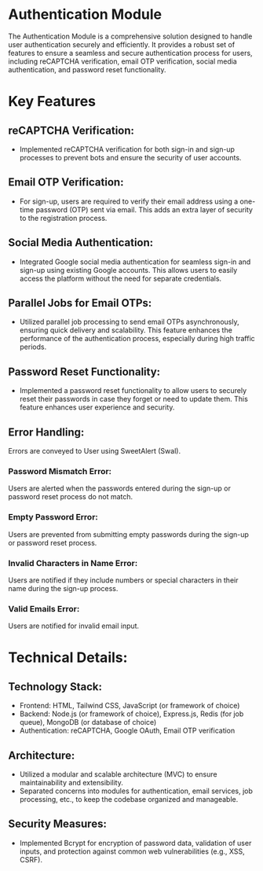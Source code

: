 # Authentication Module

The Authentication Module is a comprehensive solution designed to handle user authentication securely and efficiently. It provides a robust set of features to ensure a seamless and secure authentication process for users, including reCAPTCHA verification, email OTP verification, social media authentication, and password reset functionality.

# Key Features

## reCAPTCHA Verification:
- Implemented reCAPTCHA verification for both sign-in and sign-up processes to prevent bots and ensure the security of user accounts.
## Email OTP Verification:
- For sign-up, users are required to verify their email address using a one-time password (OTP) sent via email. This adds an extra layer of security to the registration process.
## Social Media Authentication:
- Integrated Google social media authentication for seamless sign-in and sign-up using existing Google accounts. This allows users to easily access the platform without the need for separate credentials.
## Parallel Jobs for Email OTPs:
- Utilized parallel job processing to send email OTPs asynchronously, ensuring quick delivery and scalability. This feature enhances the performance of the authentication process, especially during high traffic periods.
## Password Reset Functionality:
- Implemented a password reset functionality to allow users to securely reset their passwords in case they forget or need to update them. This feature enhances user experience and security.
## Error Handling:
Errors are conveyed to User using SweetAlert (Swal).
### Password Mismatch Error:
Users are alerted when the passwords entered during the sign-up or password reset process do not match.
### Empty Password Error:
Users are prevented from submitting empty passwords during the sign-up or password reset process.
### Invalid Characters in Name Error:
Users are notified if they include numbers or special characters in their name during the sign-up process.
### Valid Emails Error:
Users are notified for invalid email input. 

# Technical Details:
## Technology Stack:
- Frontend: HTML, Tailwind CSS, JavaScript (or framework of choice)
- Backend: Node.js (or framework of choice), Express.js, Redis (for job queue), MongoDB (or database of choice)
- Authentication: reCAPTCHA, Google OAuth, Email OTP verification
## Architecture:
- Utilized a modular and scalable architecture (MVC) to ensure maintainability and extensibility.
- Separated concerns into modules for authentication, email services, job processing, etc., to keep the codebase organized and manageable.
## Security Measures:
- Implemented Bcrypt for encryption of password data, validation of user inputs, and protection against common web vulnerabilities (e.g., XSS, CSRF).
